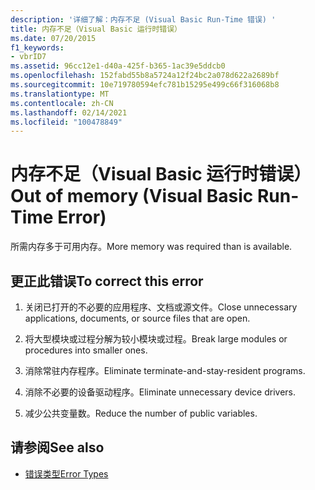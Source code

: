 ```yaml
---
description: '详细了解：内存不足 (Visual Basic Run-Time 错误) '
title: 内存不足（Visual Basic 运行时错误）
ms.date: 07/20/2015
f1_keywords:
- vbrID7
ms.assetid: 96cc12e1-d40a-425f-b365-1ac39e5ddcb0
ms.openlocfilehash: 152fabd55b8a5724a12f24bc2a078d622a2689bf
ms.sourcegitcommit: 10e719780594efc781b15295e499c66f316068b8
ms.translationtype: MT
ms.contentlocale: zh-CN
ms.lasthandoff: 02/14/2021
ms.locfileid: "100478849"
---
```

# <a name="out-of-memory-visual-basic-run-time-error"></a><span data-ttu-id="08c01-103">内存不足（Visual Basic 运行时错误）</span><span class="sxs-lookup"><span data-stu-id="08c01-103">Out of memory (Visual Basic Run-Time Error)</span></span>

<span data-ttu-id="08c01-104">所需内存多于可用内存。</span><span class="sxs-lookup"><span data-stu-id="08c01-104">More memory was required than is available.</span></span>  
  
## <a name="to-correct-this-error"></a><span data-ttu-id="08c01-105">更正此错误</span><span class="sxs-lookup"><span data-stu-id="08c01-105">To correct this error</span></span>  
  
1. <span data-ttu-id="08c01-106">关闭已打开的不必要的应用程序、文档或源文件。</span><span class="sxs-lookup"><span data-stu-id="08c01-106">Close unnecessary applications, documents, or source files that are open.</span></span>  
  
2. <span data-ttu-id="08c01-107">将大型模块或过程分解为较小模块或过程。</span><span class="sxs-lookup"><span data-stu-id="08c01-107">Break large modules or procedures into smaller ones.</span></span>  
  
3. <span data-ttu-id="08c01-108">消除常驻内存程序。</span><span class="sxs-lookup"><span data-stu-id="08c01-108">Eliminate terminate-and-stay-resident programs.</span></span>  
  
4. <span data-ttu-id="08c01-109">消除不必要的设备驱动程序。</span><span class="sxs-lookup"><span data-stu-id="08c01-109">Eliminate unnecessary device drivers.</span></span>  
  
5. <span data-ttu-id="08c01-110">减少公共变量数。</span><span class="sxs-lookup"><span data-stu-id="08c01-110">Reduce the number of public variables.</span></span>  
  
## <a name="see-also"></a><span data-ttu-id="08c01-111">请参阅</span><span class="sxs-lookup"><span data-stu-id="08c01-111">See also</span></span>

- [<span data-ttu-id="08c01-112">错误类型</span><span class="sxs-lookup"><span data-stu-id="08c01-112">Error Types</span></span>](../programming-guide/language-features/error-types.md)
